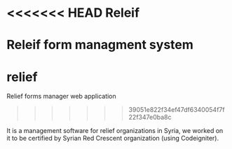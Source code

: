 <<<<<<< HEAD
Releif
========

Releif form managment system
=======
relief
======

Relief forms manager web application
>>>>>>> 39051e822f34ef47df6340054f7f22f347e0ba8c


It is a management software for relief organizations in Syria, we worked on it to be certified by Syrian Red Crescent organization (using Codeigniter).
